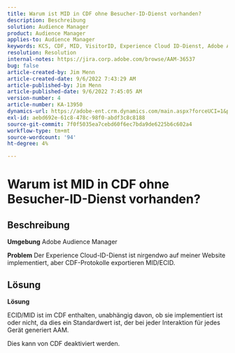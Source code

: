 ```yaml
---
title: Warum ist MID in CDF ohne Besucher-ID-Dienst vorhanden?
description: Beschreibung
solution: Audience Manager
product: Audience Manager
applies-to: Audience Manager
keywords: KCS, CDF, MID, VisitorID, Experience Cloud ID-Dienst, Adobe Audience Manager, AAM
resolution: Resolution
internal-notes: https://jira.corp.adobe.com/browse/AAM-36537
bug: false
article-created-by: Jim Menn
article-created-date: 9/6/2022 7:43:29 AM
article-published-by: Jim Menn
article-published-date: 9/6/2022 7:45:05 AM
version-number: 4
article-number: KA-13950
dynamics-url: https://adobe-ent.crm.dynamics.com/main.aspx?forceUCI=1&pagetype=entityrecord&etn=knowledgearticle&id=efa85997-b72d-ed11-9db1-0022480866ad
exl-id: aebd692e-61c8-478c-98f0-abdf3c8c8188
source-git-commit: 7f0f5035ea7cebd60f6ec7bda9de6225b6c602a4
workflow-type: tm+mt
source-wordcount: '94'
ht-degree: 4%

---
```


# Warum ist MID in CDF ohne Besucher-ID-Dienst vorhanden?

## Beschreibung


<b>Umgebung</b>
Adobe Audience Manager

<b>Problem</b>
Der Experience Cloud-ID-Dienst ist nirgendwo auf meiner Website implementiert, aber CDF-Protokolle exportieren MID/ECID.


## Lösung


<b>Lösung</b>

ECID/MID ist im CDF enthalten, unabhängig davon, ob sie implementiert ist oder nicht, da dies ein Standardwert ist, der bei jeder Interaktion für jedes Gerät generiert AAM.

Dies kann von CDF deaktiviert werden.
